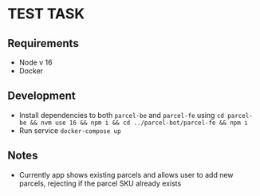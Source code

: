 # TEST TASK

## Requirements
-   Node v 16
-   Docker

## Development
-   Install dependencies to both `parcel-be` and `parcel-fe` using `cd parcel-be && nvm use 16 && npm i && cd ../parcel-bot/parcel-fe
&& npm i`
-   Run service `docker-compose up`

## Notes
-   Currently app shows existing parcels and allows user to add new parcels, rejecting if the parcel SKU already exists